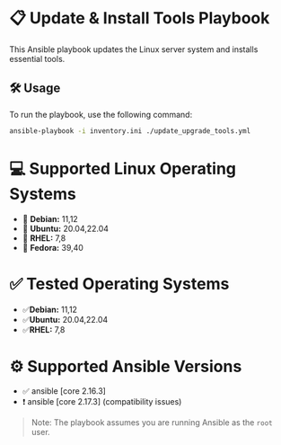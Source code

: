 # 📋 Update & Install Tools Playbook

This Ansible playbook updates the Linux server system and installs essential tools.

## 🛠️ Usage
To run the playbook, use the following command:

```bash
ansible-playbook -i inventory.ini ./update_upgrade_tools.yml
```

# 💻 Supported Linux Operating Systems
* 🐧 **Debian:** 11,12
* 🐧 **Ubuntu:** 20.04,22.04
* 🐧 **RHEL:** 7,8
* 🐧 **Fedora:** 39,40

# ✅ Tested Operating Systems

* ✅**Debian:** 11,12
* ✅**Ubuntu:** 20.04,22.04
* ✅**RHEL:** 7,8

# ⚙️ Supported Ansible Versions
* ✅ ansible [core 2.16.3]
* ❗️ ansible [core 2.17.3] (compatibility issues)

> Note: The playbook assumes you are running Ansible as the `root` user.